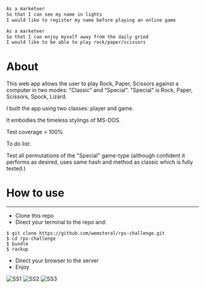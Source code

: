 ```sh
As a marketeer
So that I can see my name in lights
I would like to register my name before playing an online game

As a marketeer
So that I can enjoy myself away from the daily grind
I would like to be able to play rock/paper/scissors
```

# About

This web app allows the user to play Rock, Paper, Scissors against a computer in two modes: "Classic" and "Special". "Special" is Rock, Paper, Scissors, Spock, Lizard.

I built the app using two classes: player and game.

It embodies the timeless stylings of MS-DOS.

Test coverage = 100%

To do list:

Test all permutations of the "Special" game-type (although confident it performs as desired, uses same hash and method as classic which is fully tested.)

# How to use
-------
* Clone this repo
* Direct your terminal to the repo and:

```
$ git clone https://github.com/wemsteral/rps-challenge.git
$ cd rps-challenge
$ bundle
$ rackup
```
* Direct your browser to the server
* Enjoy

![SS1](https://github.com/wemsteral/rps-challenge/blob/master/SS1.png)
![SS2](https://github.com/wemsteral/rps-challenge/blob/master/SS2.png)
![SS3](https://github.com/wemsteral/rps-challenge/blob/master/SS3.png)

